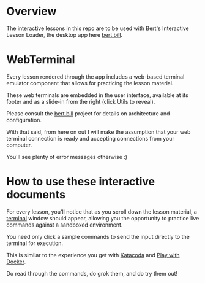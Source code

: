 # Overview

The interactive lessons in this repo are to be used with
Bert's Interactive Lesson Loader, the desktop app here 
[bert.bill](https://github.com/berttejeda/bert.bill).

# WebTerminal

Every lesson rendered through the app includes a web-based terminal emulator component
that allows for practicing the lesson material.

These web terminals are embedded in the user interface, 
available at its footer and as a slide-in from the right (click Utils to reveal).

Please consult the [bert.bill](https://github.com/berttejeda/bert.bill#readme) project for details on architecture and configuration.

With that said, from here on out I will make the assumption that your web 
terminal connection is ready and accepting connections from your computer.

You'll see plenty of error messages otherwise :)

# How to use these interactive documents

For every lesson, you'll notice that as you scroll down the lesson material,
a [terminal](https://github.com/xtermjs/xterm.js/) window should appear,
allowing you the opportunity to practice live commands against a sandboxed environment.

You need only click a sample commands to send the input directly to the terminal for execution.

This is similar to the experience you get with [Katacoda](https://www.katacoda.com/)
and [Play with Docker](https://www.docker.com/play-with-docker).

Do read through the commands, do grok them, and do try them out!